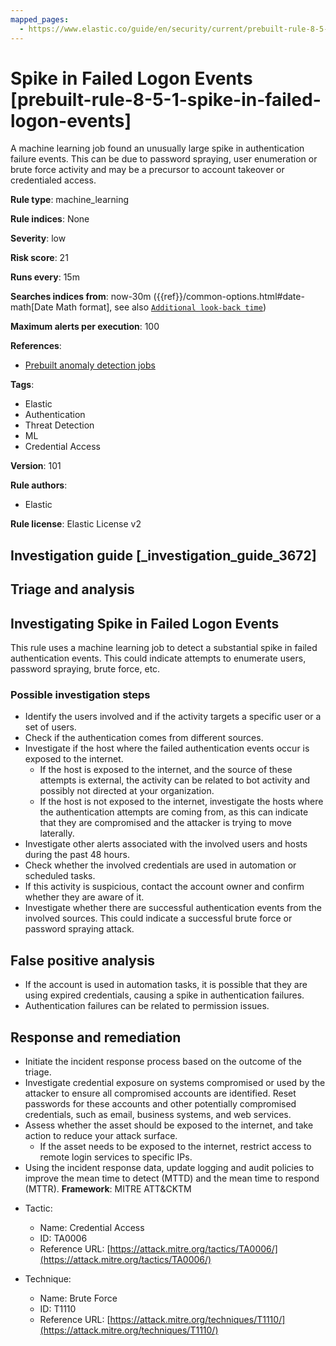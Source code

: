 ```yaml
---
mapped_pages:
  - https://www.elastic.co/guide/en/security/current/prebuilt-rule-8-5-1-spike-in-failed-logon-events.html
---
```


# Spike in Failed Logon Events [prebuilt-rule-8-5-1-spike-in-failed-logon-events]

A machine learning job found an unusually large spike in authentication failure events. This can be due to password spraying, user enumeration or brute force activity and may be a precursor to account takeover or credentialed access.

**Rule type**: machine_learning

**Rule indices**: None

**Severity**: low

**Risk score**: 21

**Runs every**: 15m

**Searches indices from**: now-30m ({{ref}}/common-options.html#date-math[Date Math format], see also [`Additional look-back time`](docs-content://solutions/security/detect-and-alert/create-detection-rule.md#rule-schedule))

**Maximum alerts per execution**: 100

**References**:

* [Prebuilt anomaly detection jobs](docs-content://reference/security/prebuilt-anomaly-detection-jobs.md)

**Tags**:

* Elastic
* Authentication
* Threat Detection
* ML
* Credential Access

**Version**: 101

**Rule authors**:

* Elastic

**Rule license**: Elastic License v2

## Investigation guide [_investigation_guide_3672]

## Triage and analysis

## Investigating Spike in Failed Logon Events

This rule uses a machine learning job to detect a substantial spike in failed authentication events. This could indicate attempts to enumerate users, password spraying, brute force, etc.

### Possible investigation steps

- Identify the users involved and if the activity targets a specific user or a set of users.
- Check if the authentication comes from different sources.
- Investigate if the host where the failed authentication events occur is exposed to the internet.
  - If the host is exposed to the internet, and the source of these attempts is external, the activity can be related to bot activity and possibly not directed at your organization.
  - If the host is not exposed to the internet, investigate the hosts where the authentication attempts are coming from, as this can indicate that they are compromised and the attacker is trying to move laterally.
- Investigate other alerts associated with the involved users and hosts during the past 48 hours.
- Check whether the involved credentials are used in automation or scheduled tasks.
- If this activity is suspicious, contact the account owner and confirm whether they are aware of it.
- Investigate whether there are successful authentication events from the involved sources. This could indicate a successful brute force or password spraying attack.

## False positive analysis

- If the account is used in automation tasks, it is possible that they are using expired credentials, causing a spike in authentication failures.
- Authentication failures can be related to permission issues.

## Response and remediation

- Initiate the incident response process based on the outcome of the triage.
- Investigate credential exposure on systems compromised or used by the attacker to ensure all compromised accounts are identified. Reset passwords for these accounts and other potentially compromised credentials, such as email, business systems, and web services.
- Assess whether the asset should be exposed to the internet, and take action to reduce your attack surface.
  - If the asset needs to be exposed to the internet, restrict access to remote login services to specific IPs.
- Using the incident response data, update logging and audit policies to improve the mean time to detect (MTTD) and the mean time to respond (MTTR).
**Framework**: MITRE ATT&CKTM

* Tactic:

    * Name: Credential Access
    * ID: TA0006
    * Reference URL: [https://attack.mitre.org/tactics/TA0006/](https://attack.mitre.org/tactics/TA0006/)

* Technique:

    * Name: Brute Force
    * ID: T1110
    * Reference URL: [https://attack.mitre.org/techniques/T1110/](https://attack.mitre.org/techniques/T1110/)



